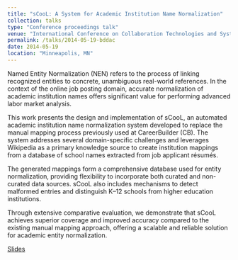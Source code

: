 ```yaml
---
title: "sCooL: A System for Academic Institution Name Normalization"
collection: talks
type: "Conference proceedings talk"
venue: "International Conference on Collaboration Technologies and Systems"
permalink: /talks/2014-05-19-bddac
date: 2014-05-19
location: "Minneapolis, MN"
---
```


Named Entity Normalization (NEN) refers to the process of linking recognized entities to concrete, unambiguous real-world references. In the context of the online job posting domain, accurate normalization of academic institution names offers significant value for performing advanced labor market analysis.

This work presents the design and implementation of sCooL, an automated academic institution name normalization system developed to replace the manual mapping process previously used at CareerBuilder (CB). The system addresses several domain-specific challenges and leverages Wikipedia as a primary knowledge source to create institution mappings from a database of school names extracted from job applicant résumés.

The generated mappings form a comprehensive database used for entity normalization, providing flexibility to incorporate both curated and non-curated data sources. sCooL also includes mechanisms to detect malformed entries and distinguish K–12 schools from higher education institutions.

Through extensive comparative evaluation, we demonstrate that sCooL achieves superior coverage and improved accuracy compared to the existing manual mapping approach, offering a scalable and reliable solution for academic entity normalization.

[Slides](/files/dsm_2012.pptx)